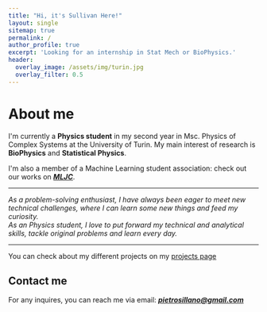 ```yaml
---
title: "Hi, it's Sullivan Here!"
layout: single
sitemap: true
permalink: /
author_profile: true
excerpt: 'Looking for an internship in Stat Mech or BioPhysics.'
header:
  overlay_image: /assets/img/turin.jpg
  overlay_filter: 0.5
---
```



# About me
I'm currently a **Physics student**  in my second year in Msc. Physics of Complex Systems at the University of Turin.
My main interest of research is **BioPhysics** and **Statistical Physics**.

I'm also a member of a Machine Learning student association: check out our works on **_[MLJC](https://www.mljc.it/)_**.

---

*As a problem-solving enthusiast, I have always been eager to meet new technical challenges, where I can learn some new things and feed my curiosity.  
As an Physics student, I love to put forward my technical and analytical skills, tackle original problems and learn every day.*

---

You can check about my different projects on my [projects page](https://pietro-sillano.github.io/projects/)



## Contact me

For any inquires, you can reach me via email: **_[pietrosillano@gmail.com](mailto:pietrosillano@gmail.com)_**